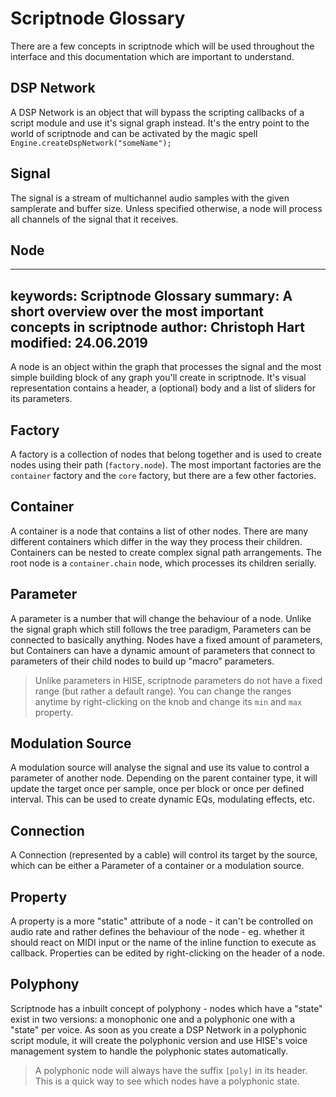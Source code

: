 # Scriptnode Glossary

There are a few concepts in scriptnode which will be used throughout the interface and this documentation which are important to understand.

## DSP Network

A DSP Network is an object that will bypass the scripting callbacks of a script module and use it's signal graph instead. It's the entry point to the world of scriptnode and can be activated by the magic spell `Engine.createDspNetwork("someName");`

## Signal

The signal is a stream of multichannel audio samples with the given samplerate and buffer size. Unless specified otherwise, a node will process all channels of the signal that it receives.

## Node

---
keywords: Scriptnode Glossary
summary:  A short overview over the most important concepts in scriptnode
author:   Christoph Hart
modified: 24.06.2019
---

A node is an object within the graph that processes the signal and the most simple building block of any graph you'll create in scriptnode. It's visual representation contains a header, a (optional) body and a list of sliders for its parameters.

## Factory

A factory is a collection of nodes that belong together and is used to create nodes using their path (`factory.node`). The most important factories are the `container` factory and the `core` factory, but there are a few other factories.

## Container

A container is a node that contains a list of other nodes. There are many different containers which differ in the way they process their children. Containers can be nested to create complex signal path arrangements. The root node is a `container.chain` node, which processes its children serially.

## Parameter

A parameter is a number that will change the behaviour of a node. Unlike the signal graph which still follows the tree paradigm, Parameters can be connected to basically anything. Nodes have a fixed amount of parameters, but Containers can have a dynamic amount of parameters that connect to parameters of their child nodes to build up "macro" parameters.

> Unlike parameters in HISE, scriptnode parameters do not have a fixed range (but rather a default range). You can change the ranges anytime by right-clicking on the knob and change its `min` and `max` property.

## Modulation Source

A modulation source will analyse the signal and use its value to control a parameter of another node. Depending on the parent container type, it will update the target once per sample, once per block or once per defined interval. This can be used to create dynamic EQs, modulating effects, etc.

## Connection

A Connection (represented by a cable) will control its target by the source, which can be either a Parameter of a container or a modulation source.

## Property

A property is a more "static" attribute of a node - it can't be controlled on audio rate and rather defines the behaviour of the node - eg. whether it should react on MIDI input or the name of the inline function to execute as callback. Properties can be edited by right-clicking on the header of a node.

## Polyphony

Scriptnode has a inbuilt concept of polyphony - nodes which have a "state" exist in two versions: a monophonic one and a polyphonic one with a "state" per voice. As soon as you create a DSP Network in a polyphonic script module, it will create the polyphonic version and use HISE's voice management system to handle the polyphonic states automatically. 

> A polyphonic node will always have the suffix `[poly]` in its header. This is a quick way to see which nodes have a polyphonic state.